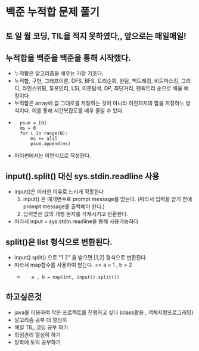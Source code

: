 백준 누적합 문제 풀기
======
## 토 일 월 코딩, TIL을 적지 못하였다,, 앞으로는 매일매일!

## 누적합을 백준을 백준을 통해 시작했다.
- 누적합은 알고리즘을 배우는 가장 기초다.
- 누적합, 구현, 그래프이론, DFS, BFS, 트리순회, 완탐, 백트래킹, 비트마스킹, 그리디, 라인스위핑, 투포인터, LSI, 이분탐색, DP, 최단거리, 팬윅트리 순으로 배울 예정이다
- 누적합은 array에 값 그대로를 저장하는 것이 아니라 이전까지의 합을 저장하느 방식이다. 이를 통해 시간복잡도를 매우 줄일 수 있다. 
-       psum = [0]
        ms = 0
        for i in range(N):
            ms += a[i]
            psum.append(ms)
- 파이썬에서는 이런식으로 작성한다.

## input().split() 대신 sys.stdin.readline 사용

- input()은 이러한 이유로 느리게 작동한다
    1. input() 은 매개변수로 prompt message를 받는다. (따라서 입력을 받기 전에 prompt message를 출력해야 한다.)
    2. 입력받은 값의 개행 문자를 삭제시키고 반환한다.
- 따라서 input = sys.stdin.readline을 통해 사용가능하다

## split()은 list 형식으로 변환된다.

- input().split() 으로 "1 2" 을 받으면 [1,2] 형식으로 변환된다.
- 따라서 map함수를 사용하여 받는다. => a = 1 , b = 2
    -        a , b = map(int, input().split())

## 하고싶은것
- java를 이용하여 작은 프로젝트를 진행하고 싶다 (class활용 , 객체지향프로그래밍)
- 알고리즘 공부 더 열심히
- 매일 TIL, 코딩 공부 하기
- 학점관리 열심히 하기
- 방학에 토익 공부하기